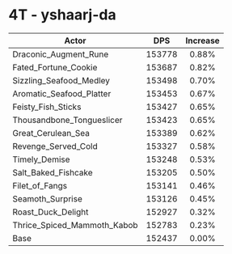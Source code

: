 # 4T - yshaarj-da
| Actor | DPS | Increase |
|---|:---:|:---:|
|Draconic_Augment_Rune|153778|0.88%|
|Fated_Fortune_Cookie|153687|0.82%|
|Sizzling_Seafood_Medley|153498|0.70%|
|Aromatic_Seafood_Platter|153453|0.67%|
|Feisty_Fish_Sticks|153427|0.65%|
|Thousandbone_Tongueslicer|153423|0.65%|
|Great_Cerulean_Sea|153389|0.62%|
|Revenge_Served_Cold|153327|0.58%|
|Timely_Demise|153248|0.53%|
|Salt_Baked_Fishcake|153205|0.50%|
|Filet_of_Fangs|153141|0.46%|
|Seamoth_Surprise|153126|0.45%|
|Roast_Duck_Delight|152927|0.32%|
|Thrice_Spiced_Mammoth_Kabob|152783|0.23%|
|Base|152437|0.00%|
